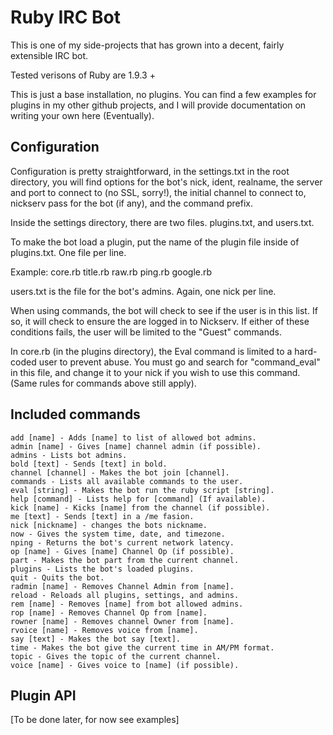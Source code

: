 # Ruby IRC Bot

This is one of my side-projects that has grown into a decent, fairly extensible IRC bot.

Tested verisons of Ruby are 1.9.3 +

This is just a base installation, no plugins. You can find a few examples for plugins in my other github projects, and I will provide documentation on writing your own here (Eventually).

## Configuration

Configuration is pretty straightforward, in the settings.txt in the root directory, you will find options for the bot's nick, ident, realname, the server and port to connect to (no SSL, sorry!), the initial channel to connect to, nickserv pass for the bot (if any), and the command prefix.

Inside the settings directory, there are two files. plugins.txt, and users.txt.

To make the bot load a plugin, put the name of the plugin file inside of plugins.txt. One file per line.

Example:
	core.rb
	title.rb
	raw.rb
	ping.rb
	google.rb

users.txt is the file for the bot's admins. Again, one nick per line.

When using commands, the bot will check to see if the user is in this list. If so, it will check to ensure the are logged in to Nickserv. If either of these conditions fails, the user will be limited to the "Guest" commands.

In core.rb (in the plugins directory), the Eval command is limited to a hard-coded user to prevent abuse. You must go and search for "command_eval" in this file, and change it to your nick if you wish to use this command. (Same rules for commands above still apply).

## Included commands

	add [name] - Adds [name] to list of allowed bot admins.
	admin [name] - Gives [name] channel admin (if possible).
	admins - Lists bot admins.
	bold [text] - Sends [text] in bold.
	channel [channel] - Makes the bot join [channel].
	commands - Lists all available commands to the user.
	eval [string] - Makes the bot run the ruby script [string].
	help [command] - Lists help for [command] (If available).
	kick [name] - Kicks [name] from the channel (if possible).
	me [text] - Sends [text] in a /me fasion.
	nick [nickname] - changes the bots nickname.
	now - Gives the system time, date, and timezone.
	nping - Returns the bot's current network latency.
	op [name] - Gives [name] Channel Op (if possible).
	part - Makes the bot part from the current channel.
	plugins - Lists the bot's loaded plugins.
	quit - Quits the bot.
	radmin [name] - Removes Channel Admin from [name].
	reload - Reloads all plugins, settings, and admins.
	rem [name] - Removes [name] from bot allowed admins.
	rop [name] - Removes Channel Op from [name].
	rowner [name] - Removes channel Owner from [name].
	rvoice [name] - Removes voice from [name].
	say [text] - Makes the bot say [text].
	time - Makes the bot give the current time in AM/PM format.
	topic - Gives the topic of the current channel.
	voice [name] - Gives voice to [name] (if possible).

## Plugin API

[To be done later, for now see examples]
	
	